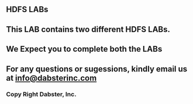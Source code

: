 ## HDFS LABs

## This LAB contains two different HDFS LABs.
## We Expect you to complete both the LABs
## For any questions or sugessions, kindly email us at info@dabsterinc.com






### Copy Right Dabster, Inc.
